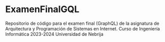 # ExamenFinalGQL
Repositorio de código para el examen final (GraphQL) de la asignatura de Arquitectura y Programación de Sistemas en Internet. Curso de Ingeniería Informática 2023-2024 Universidad de Nebrija
